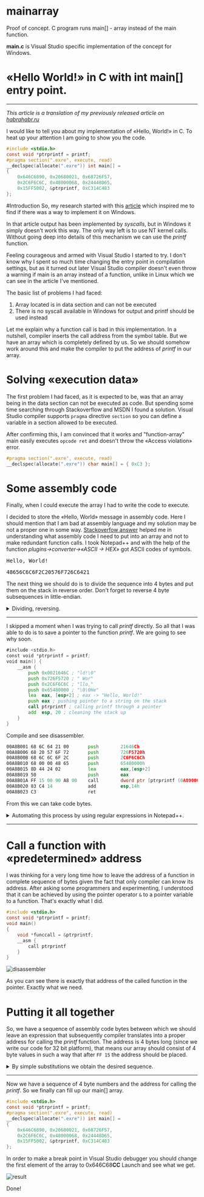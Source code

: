 # mainarray
Proof of concept. C program runs main[] - array instead of the main function.

**main.c** is Visual Studio specific implementation of the concept for Windows.

# «Hello World!» in C with int main[] entry point.
----
_This article is a translation of my previously released article on [habrahabr.ru](https://habrahabr.ru/post/275861/)_

I would like to tell you about my implementation of «Hello, World!» in C. To heat up your attention I am going to show you the code.
```C
#include <stdio.h>
const void *ptrprintf = printf;
#pragma section(".exre", execute, read)
__declspec(allocate(".exre")) int main[] =
{
    0x646C6890, 0x20680021, 0x68726F57,
    0x2C6F6C6C, 0x48000068, 0x24448D65,
    0x15FF5002, &ptrprintf, 0xC314C483
};
```

#Introduction
So, my research started with this [article](https://jroweboy.github.io/c/asm/2015/01/26/when-is-main-not-a-function.html) which inspired me to find if there was a way to implement it on Windows.

In that article output has been implemented by _syscalls_, but in Windows it simply doesn't work this way. The only way left is to use NT kernel calls. Without going deep into details of this mechanism we can use the _printf_ function.

Feeling courageous and armed with Visual Studio I started to try. I don't know why I spent so much time changing the entry point in compilation settings, but as it turned out later Visual Studio compiler doesn't even throw a warning if main is an array instead of a function, unlike in Linux which we can see in the article I've mentioned.

The basic list of problems I had faced:

1. Array located is in data section and can not be executed
2. There is no syscall available in Windows for output and printf should be used instead

Let me explain why a function call is bad in this implementation. In a nutshell, compiler inserts the call address from the symbol table. But we have an array which is completely defined by us. So we should somehow work around this and make the compiler to put the address of _printf_ in our array.

# Solving «execution data»

The first problem I had faced, as it is expected to be, was that an array being in the data section can not be executed as code. But spending some time searching through Stackoverflow and MSDN I found a solution. Visual Studio compiler supports `pragma` directive `section` so you can define a variable in a section allowed to be executed.

After confirming this, I am convinced that it works and "function-array" main easily executes `opcode ret` and doesn't throw the «Access violation» error.
```C
#pragma section(".exre", execute, read)
__declspec(allocate(".exre")) char main[] = { 0xC3 };
```
# Some assembly code

Finally, when I could execute the array I had to write the code to execute.

I decided to store the «Hello, World» message in assembly code. Here I should mention that I am bad at assembly language and my solution may be not a proper one in some way. [Stackoverfow answer](http://stackoverflow.com/a/4025307/4109062) helped me in understanding what assembly code I need to put into an array and not to make redundant function calls.
I took Notepad++ and with the help of the function _plugins->converter->«ASCII -> HEX»_ got ASCII codes of symbols.

<pre>Hello, World!</pre>
<pre>48656C6C6F2C20576F726C6421</pre>

The next thing we should do is to divide the sequence into 4 bytes and put them on the stack in reverse order. Don't forget to reverse 4 byte subsequences in little-endian.

<details><summary>Dividing, reversing.</summary><p>
Null-terminating

   `48656C6C6F2C20576F726C642100`

Dividing into 4 byte hex numbers from the end

   `00004865 6C6C6F2C 20576F72 6C642100`

Reversing in little-endian and reordering the numbers

   `0x0021646C 0x726F5720 0x2C6F6C6C 0x65480000` 
</p></details>

---

I skipped a moment when I was trying to call _printf_ directly. So all that I was able to do is to save a pointer to the function _printf_. We are going to see why soon.

```asm
#include <stdio.h>
const void *ptrprintf = printf;
void main() {
    __asm {
        push 0x0021646C ; "ld!\0"
        push 0x726F5720 ; " Wor"
        push 0x2C6F6C6C ; "llo," 
        push 0x65480000 ; "\0\0He"
        lea  eax, [esp+2] ; eax -> "Hello, World!"
        push eax ; pushing pointer to a string on the stack 
        call ptrprintf ; calling printf through a pointer
        add  esp, 20 ; cleaning the stack up
    }
}
```
Compile and see disassembler.
```asm
00A8B001 68 6C 64 21 00       push        21646Ch  
00A8B006 68 20 57 6F 72       push        726F5720h  
00A8B00B 68 6C 6C 6F 2C       push        2C6F6C6Ch  
00A8B010 68 00 00 48 65       push        65480000h  
00A8B015 8D 44 24 02          lea         eax,[esp+2]  
00A8B019 50                   push        eax  
00A8B01A FF 15 00 90 A8 00    call        dword ptr [ptrprintf (0A89000h)]  
00A8B020 83 C4 14             add         esp,14h  
00A8B023 C3                   ret  
```
From this we can take code bytes. 

<details>
<summary>Automating this process by using regular expressions in Notepad++.</summary><p>
Regular expression for the text after the code bytes:

<pre> {2} *.*</pre>


Replace matches with nothing to delete.

To remove text before the code bytes I used Notepad++ TextFx plugin:
* Select all lines
* Go to: _TextFX->«TextFx Tools»->«Delete Line Numbers or First Word»_

Once those operations are done we almost have our complete sequence of the code bytes for the array.
```asm
68 6C 64 21 00
68 20 57 6F 72
68 6C 6C 6F 2C
68 00 00 48 65
8D 44 24 02
50
FF 15 00 90 A8 00 ; After `FF 15` bytes, the next 4 bytes should be the address of a function to call
83 C4 14
C3
```
</p></details>

---

# Call a function with «predetermined» address
I was thinking for a very long time how to leave the address of a function in complete sequence of bytes given the fact that only compiler can know its address. After asking some programmers and experimenting, I understood that it can be achieved by using the pointer operator `&` to a pointer variable to a function. That's exactly what I did.
```C
#include <stdio.h>
const void *ptrprintf = printf;
void main()
{
    void *funccall = &ptrprintf;
    __asm {
        call ptrprintf
    }
}
```
![disassembler](https://habrastorage.org/files/07e/374/7de/07e3747dec7841189b0169252c478517.png)

As you can see there is exactly that address of the called function in the pointer. Exactly what we need.

# Putting it all together

So, we have a sequence of assembly code bytes between which we should leave an expression that subsequently compiler translates into a proper address for calling the _printf_ function. The address is 4 bytes long (since we write our code for 32 bit platform), that means our array should consist of 4 byte values in such a way that after `FF 15` the address should be placed.


<details>
<summary>By simple substitutions we obtain the desired sequence.</summary><p>
We take previously obtained sequence of assembly code bytes.
Given the fact that 4 bytes after `FF 15` should be a one value we format the rest of values to it. We complete the missing bytes with the nop operator with opcode 0x90.
```asm
90 68 6C 64
21 00 68 20
57 6F 72 68
6C 6C 6F 2C
68 00 00 48
65 8D 44 24 
02 50 FF 15
00 90 A8 00 ; address for calling printf
83 C4 14 C3
```
And again make 4 byte values little-endian. Multiple selection is very useful for moving columns. In Notepad++ you can use <kbd>alt</kbd> + <kbd>shift</kbd> hotkey for multiselection.
```asm
646C6890
20680021
68726F57
2C6F6C6C
48000068
24448D65
15FF5002
00000000 ; address for calling the printf, later will be replaced with an expression
C314C483
```
</p></details>

---
Now we have a sequence of 4 byte numbers and the address for calling the _printf_. So we finally can fill up our main[] array.
```C
#include <stdio.h>
const void *ptrprintf = printf;
#pragma section(".exre", execute, read)
__declspec(allocate(".exre")) int main[] =
{
    0x646C6890, 0x20680021, 0x68726F57,
    0x2C6F6C6C, 0x48000068, 0x24448D65,
    0x15FF5002, &ptrprintf, 0xC314C483
};
```
In order to make a break point in Visual Studio debugger you should change the first element of the array to 0x646C68**CC**
Launch and see what we get.

![result](https://habrastorage.org/files/32f/2e0/8a3/32f2e08a393446bc980c4ed5d19e02e5.png)

Done!
